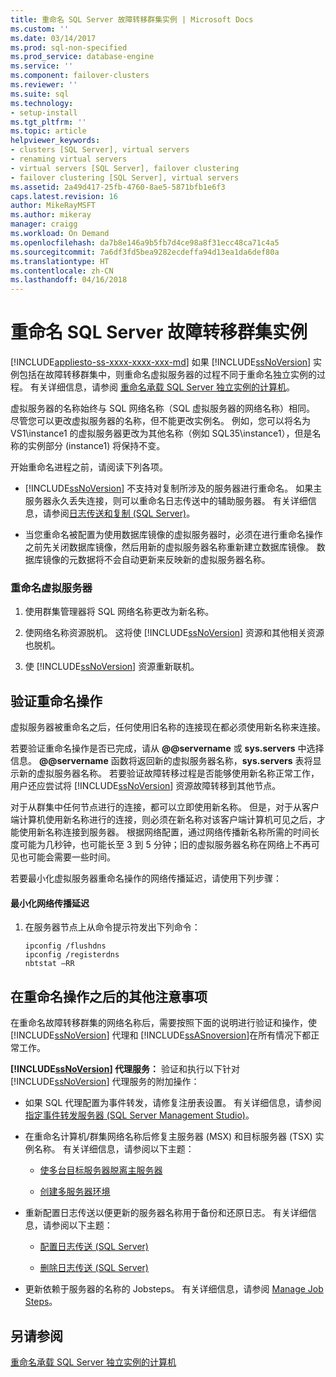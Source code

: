 ```yaml
---
title: 重命名 SQL Server 故障转移群集实例 | Microsoft Docs
ms.custom: ''
ms.date: 03/14/2017
ms.prod: sql-non-specified
ms.prod_service: database-engine
ms.service: ''
ms.component: failover-clusters
ms.reviewer: ''
ms.suite: sql
ms.technology:
- setup-install
ms.tgt_pltfrm: ''
ms.topic: article
helpviewer_keywords:
- clusters [SQL Server], virtual servers
- renaming virtual servers
- virtual servers [SQL Server], failover clustering
- failover clustering [SQL Server], virtual servers
ms.assetid: 2a49d417-25fb-4760-8ae5-5871bfb1e6f3
caps.latest.revision: 16
author: MikeRayMSFT
ms.author: mikeray
manager: craigg
ms.workload: On Demand
ms.openlocfilehash: da7b8e146a9b5fb7d4ce98a8f31ecc48ca71c4a5
ms.sourcegitcommit: 7a6df3fd5bea9282ecdeffa94d13ea1da6def80a
ms.translationtype: HT
ms.contentlocale: zh-CN
ms.lasthandoff: 04/16/2018
---
```

# <a name="rename-a-sql-server-failover-cluster-instance"></a>重命名 SQL Server 故障转移群集实例
[!INCLUDE[appliesto-ss-xxxx-xxxx-xxx-md](../../../includes/appliesto-ss-xxxx-xxxx-xxx-md.md)]
  如果 [!INCLUDE[ssNoVersion](../../../includes/ssnoversion-md.md)] 实例包括在故障转移群集中，则重命名虚拟服务器的过程不同于重命名独立实例的过程。 有关详细信息，请参阅 [重命名承载 SQL Server 独立实例的计算机](../../../database-engine/install-windows/rename-a-computer-that-hosts-a-stand-alone-instance-of-sql-server.md)。  
  
 虚拟服务器的名称始终与 SQL 网络名称（SQL 虚拟服务器的网络名称）相同。 尽管您可以更改虚拟服务器的名称，但不能更改实例名。 例如，您可以将名为 VS1\instance1 的虚拟服务器更改为其他名称（例如 SQL35\instance1），但是名称的实例部分 (instance1) 将保持不变。  
  
 开始重命名进程之前，请阅读下列各项。  
  
-   [!INCLUDE[ssNoVersion](../../../includes/ssnoversion-md.md)] 不支持对复制所涉及的服务器进行重命名。 如果主服务器永久丢失连接，则可以重命名日志传送中的辅助服务器。 有关详细信息，请参阅[日志传送和复制 (SQL Server)](../../../database-engine/log-shipping/log-shipping-and-replication-sql-server.md)。  
  
-   当您重命名被配置为使用数据库镜像的虚拟服务器时，必须在进行重命名操作之前先关闭数据库镜像，然后用新的虚拟服务器名称重新建立数据库镜像。 数据库镜像的元数据将不会自动更新来反映新的虚拟服务器名称。  
  
### <a name="to-rename-a-virtual-server"></a>重命名虚拟服务器  
  
1.  使用群集管理器将 SQL 网络名称更改为新名称。  
  
2.  使网络名称资源脱机。 这将使 [!INCLUDE[ssNoVersion](../../../includes/ssnoversion-md.md)] 资源和其他相关资源也脱机。  
  
3.  使 [!INCLUDE[ssNoVersion](../../../includes/ssnoversion-md.md)] 资源重新联机。  
  
## <a name="verify-the-renaming-operation"></a>验证重命名操作  
 虚拟服务器被重命名之后，任何使用旧名称的连接现在都必须使用新名称来连接。  
  
 若要验证重命名操作是否已完成，请从 **@@servername** 或 **sys.servers** 中选择信息。 **@@servername** 函数将返回新的虚拟服务器名称，**sys.servers** 表将显示新的虚拟服务器名称。 若要验证故障转移过程是否能够使用新名称正常工作，用户还应尝试将 [!INCLUDE[ssNoVersion](../../../includes/ssnoversion-md.md)] 资源故障转移到其他节点。  
  
 对于从群集中任何节点进行的连接，都可以立即使用新名称。 但是，对于从客户端计算机使用新名称进行的连接，则必须在新名称对该客户端计算机可见之后，才能使用新名称连接到服务器。 根据网络配置，通过网络传播新名称所需的时间长度可能为几秒钟，也可能长至 3 到 5 分钟；旧的虚拟服务器名称在网络上不再可见也可能会需要一些时间。  
  
 若要最小化虚拟服务器重命名操作的网络传播延迟，请使用下列步骤：  
  
#### <a name="to-minimize-network-propagation-delay"></a>最小化网络传播延迟  
  
1.  在服务器节点上从命令提示符发出下列命令：  
  
    ```  
    ipconfig /flushdns  
    ipconfig /registerdns  
    nbtstat –RR  
    ```  
  
## <a name="additional-considerations-after-the-renaming-operation"></a>在重命名操作之后的其他注意事项  
 在重命名故障转移群集的网络名称后，需要按照下面的说明进行验证和操作，使 [!INCLUDE[ssNoVersion](../../../includes/ssnoversion-md.md)] 代理和 [!INCLUDE[ssASnoversion](../../../includes/ssasnoversion-md.md)]在所有情况下都正常工作。  
  
 **[!INCLUDE[ssNoVersion](../../../includes/ssnoversion-md.md)] 代理服务：** 验证和执行以下针对 [!INCLUDE[ssNoVersion](../../../includes/ssnoversion-md.md)] 代理服务的附加操作：  
  
-   如果 SQL 代理配置为事件转发，请修复注册表设置。 有关详细信息，请参阅[指定事件转发服务器 (SQL Server Management Studio)](http://msdn.microsoft.com/library/81dfcbe4-3000-4e77-99de-bf85fef63a12)。  
  
-   在重命名计算机/群集网络名称后修复主服务器 (MSX) 和目标服务器 (TSX) 实例名称。 有关详细信息，请参阅以下主题：  
  
    -   [使多台目标服务器脱离主服务器](http://msdn.microsoft.com/library/61a3713b-403a-4806-bfc4-66db72ca1156)  
  
    -   [创建多服务器环境](http://msdn.microsoft.com/library/edc2b60d-15da-40a1-8ba3-f1d473366ee6)  
  
-   重新配置日志传送以便更新的服务器名称用于备份和还原日志。 有关详细信息，请参阅以下主题：  
  
    -   [配置日志传送 (SQL Server)](../../../database-engine/log-shipping/configure-log-shipping-sql-server.md)  
  
    -   [删除日志传送 (SQL Server)](../../../database-engine/log-shipping/remove-log-shipping-sql-server.md)  
  
-   更新依赖于服务器的名称的 Jobsteps。 有关详细信息，请参阅 [Manage Job Steps](http://msdn.microsoft.com/library/51352afc-a0a4-428b-8985-f9e58bb57c31)。  
  
## <a name="see-also"></a>另请参阅  
 [重命名承载 SQL Server 独立实例的计算机](../../../database-engine/install-windows/rename-a-computer-that-hosts-a-stand-alone-instance-of-sql-server.md)  
  
  

